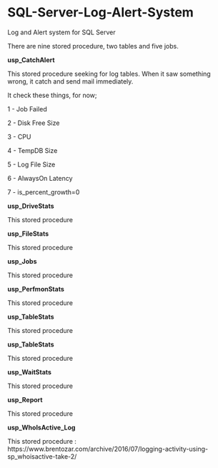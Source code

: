 # SQL-Server-Log-Alert-System
Log and Alert system for SQL Server

There are nine stored procedure, two tables and five jobs.

<b>usp_CatchAlert</b>

<p>This stored procedure seeking for log tables. When it saw something wrong, it catch and send mail immediately.</p>

It check these things, for now;

1 - Job Failed

2 - Disk Free Size

3 - CPU

4 - TempDB Size

5 - Log File Size

6 - AlwaysOn Latency

7 - is_percent_growth=0


<b>usp_DriveStats</b>
<p>This stored procedure</p>

<b>usp_FileStats</b>
<p>This stored procedure</p>

<b>usp_Jobs</b>
<p>This stored procedure</p>

<b>usp_PerfmonStats</b>
<p>This stored procedure</p>

<b>usp_TableStats</b>
<p>This stored procedure</p>

<b>usp_TableStats</b>
<p>This stored procedure</p>

<b>usp_WaitStats</b>
<p>This stored procedure</p>

<b>usp_Report</b>
<p>This stored procedure</p>

<b>usp_WhoIsActive_Log</b>
<p>This stored procedure : https://www.brentozar.com/archive/2016/07/logging-activity-using-sp_whoisactive-take-2/</p>
